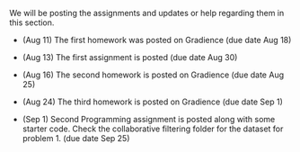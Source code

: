We will be posting the assignments and updates or help regarding them in this section.

 *  (Aug 11) The first homework was posted on Gradience (due date Aug 18)
 
 *  (Aug 13) The first assignment is posted  (due date Aug 30)

 *  (Aug 16) The second homework is posted on Gradience (due date Aug 25)
 
 *  (Aug  24) The third homework is posted on Gradience (due date Sep 1)

 * (Sep 1) Second Programming assignment is posted along with some starter code. Check the collaborative filtering folder for the dataset for problem 1. (due date Sep 25)
 

